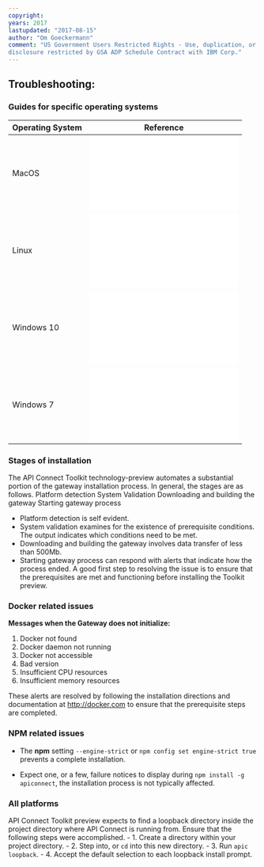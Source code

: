 ```yaml
---
copyright:
years: 2017
lastupdated: "2017-08-15"
author: "Om Goeckermann"
comment: "US Government Users Restricted Rights - Use, duplication, or
disclosure restricted by GSA ADP Schedule Contract with IBM Corp."
---
```


## Troubleshooting:

### Guides for specific operating systems

| Operating System | Reference             |
| ---------------- | --------------------- |
| MacOS            | ![/troubleshoot/macos-install.md](macos-install.md) |
| Linux            | ![/troubleshoot/linux-install.md](linux-install.md) |
| Windows 10       | ![/troubleshoot/win10-install.md](win10-install.md) |
| Windows 7        | ![/troubleshoot/win7-install.md](win7-install.md) |

### Stages of installation
The API Connect Toolkit technology-preview automates a substantial portion of the gateway installation process. In general, the stages are as follows.
     Platform detection
     System Validation
     Downloading and building the gateway
     Starting gateway process

- Platform detection is self evident.
- System validation examines for the existence of prerequisite conditions. The output indicates which conditions need to be met.
- Downloading and building the gateway involves data transfer of less than 500Mb.
- Starting gateway process can respond with alerts that indicate how the process ended. A good first step to resolving the issue is to ensure that the prerequisites are met and functioning before installing the Toolkit preview.


### Docker related issues
**Messages when the Gateway does not initialize:**
1. Docker not found
2. Docker daemon not running
3. Docker not accessible
4. Bad version
5. Insufficient CPU resources
6. Insufficient memory resources

These alerts are resolved by following the installation directions and documentation at http://docker.com to ensure that the prerequisite steps are completed.

### NPM related issues
 - The **npm** setting `--engine-strict` or `npm config set engine-strict true` prevents a complete installation.

- Expect one, or a few, failure notices to display during `npm install -g apiconnect`, the installation process is not typically affected.


### All platforms
API Connect Toolkit preview expects to find a loopback directory inside the project directory where API Connect is running from. Ensure that the following steps were accomplished.
      - 1. Create a directory within your project directory.
      - 2. Step into, or `cd` into this new directory.
      - 3. Run `apic loopback`.
      - 4. Accept the default selection to each loopback install prompt.
